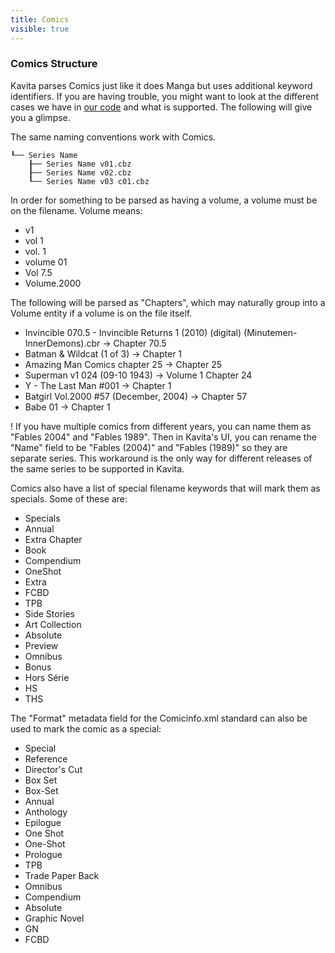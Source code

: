 ```yaml
---
title: Comics
visible: true
---
```


### Comics Structure

Kavita parses Comics just like it does Manga but uses additional keyword identifiers. If you are having trouble, you might want to look at the different cases we have in [our code](https://github.com/Kareadita/Kavita/blob/develop/API.Tests/Parser/ComicParserTests.cs) and what is supported. The following will give you a glimpse.

The same naming conventions work with Comics.
```
┖── Series Name
    ┠── Series Name v01.cbz
    ┠── Series Name v02.cbz
    ┖── Series Name v03 c01.cbz
```

In order for something to be parsed as having a volume, a volume must be on the filename. Volume means:
* v1
* vol 1
* vol. 1
* volume 01
* Vol 7.5
* Volume.2000

The following will be parsed as "Chapters", which may naturally group into a Volume entity if a volume is on the file itself.
* Invincible 070.5 - Invincible Returns 1 (2010) (digital) (Minutemen-InnerDemons).cbr -> Chapter 70.5
* Batman & Wildcat (1 of 3) -> Chapter 1
* Amazing Man Comics chapter 25 -> Chapter 25
* Superman v1 024 (09-10 1943) -> Volume 1 Chapter 24
* Y - The Last Man #001 -> Chapter 1
* Batgirl Vol.2000 #57 (December, 2004) -> Chapter 57
* Babe 01 -> Chapter 1


! If you have multiple comics from different years, you can name them as "Fables 2004" and "Fables 1989". Then in Kavita's UI, you can rename the "Name" field to be "Fables (2004)" and "Fables (1989)" so they are separate series. This workaround is the only way for different releases of the same series to be supported in Kavita.

Comics also have a list of special filename keywords that will mark them as specials. Some of these are:
* Specials
* Annual
* Extra Chapter
* Book
* Compendium
* OneShot
* Extra
* FCBD
* TPB
* Side Stories
* Art Collection
* Absolute 
* Preview
* Omnibus
* Bonus
* Hors Série
* HS
* THS

The "Format" metadata field for the Comicinfo.xml standard can also be used to mark the comic as a special:
* Special
* Reference
* Director's Cut
* Box Set
* Box-Set
* Annual
* Anthology
* Epilogue
* One Shot
* One-Shot
* Prologue
* TPB
* Trade Paper Back
* Omnibus
* Compendium
* Absolute
* Graphic Novel
* GN
* FCBD
